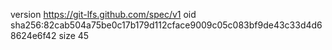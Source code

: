 version https://git-lfs.github.com/spec/v1
oid sha256:82cab504a75be0c17b179d112cface9009c05c083bf9de43c33d4d68624e6f42
size 45
